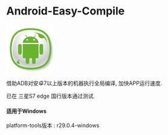 # Android-Easy-Compile
![PNG_ICON](/PNG_ICON.png)

借助ADB对安卓7以上版本的机器执行全局编译, 加快APP运行速度.

已在 三星S7 edge 国行版本通过测试.

#### 适用于Windows

platform-tools版本 : r29.0.4-windows
